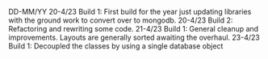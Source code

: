 DD-MM/YY
20-4/23 Build 1: First build for the year just updating libraries with the ground work to convert over to mongodb.
20-4/23 Build 2: Refactoring and rewriting some code.
21-4/23 Build 1: General cleanup and improvements. Layouts are generally sorted awaiting the overhaul.
23-4/23 Build 1: Decoupled the classes by using a single database object